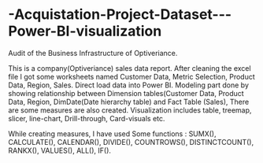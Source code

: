 # -Acquistation-Project-Dataset---Power-BI-visualization

Audit of the Business Infrastructure of Optiveriance.

This is a company(Optiveriance) sales data report. After cleaning the excel file I got some worksheets named Customer Data, Metric Selection, Product Data,
Region, Sales.
Direct load data into Power BI. 
Modeling part done by showing relationship between Dimension tables(Customer Data, Product Data, Region, DimDate(Date hierarchy table) and Fact Table (Sales),
There are some measures are also created.
Visualization includes table, treemap, slicer, line-chart, Drill-through, Card-visuals etc.

While creating measures, I have used Some functions :
SUMX(),
CALCULATE(),
CALENDAR(),
DIVIDE(),
COUNTROWS(),
DISTINCTCOUNT(),
RANKX(),
VALUES(),
ALL(),
IF().

